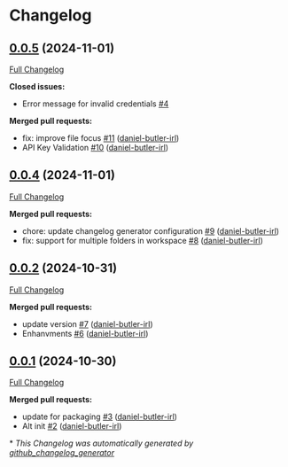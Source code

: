 # Changelog

## [0.0.5](https://github.com/daniel-butler-irl/VS_Code_Catalog_Json_Editor/tree/0.0.5) (2024-11-01)

[Full Changelog](https://github.com/daniel-butler-irl/VS_Code_Catalog_Json_Editor/compare/0.0.4...0.0.5)

**Closed issues:**

- Error message for invalid credentials [\#4](https://github.com/daniel-butler-irl/VS_Code_Catalog_Json_Editor/issues/4)

**Merged pull requests:**

- fix: improve file focus [\#11](https://github.com/daniel-butler-irl/VS_Code_Catalog_Json_Editor/pull/11) ([daniel-butler-irl](https://github.com/daniel-butler-irl))
- API Key Validation [\#10](https://github.com/daniel-butler-irl/VS_Code_Catalog_Json_Editor/pull/10) ([daniel-butler-irl](https://github.com/daniel-butler-irl))

## [0.0.4](https://github.com/daniel-butler-irl/VS_Code_Catalog_Json_Editor/tree/0.0.4) (2024-11-01)

[Full Changelog](https://github.com/daniel-butler-irl/VS_Code_Catalog_Json_Editor/compare/0.0.2...0.0.4)

**Merged pull requests:**

- chore: update changelog generator configuration [\#9](https://github.com/daniel-butler-irl/VS_Code_Catalog_Json_Editor/pull/9) ([daniel-butler-irl](https://github.com/daniel-butler-irl))
- fix: support for multiple folders in workspace [\#8](https://github.com/daniel-butler-irl/VS_Code_Catalog_Json_Editor/pull/8) ([daniel-butler-irl](https://github.com/daniel-butler-irl))

## [0.0.2](https://github.com/daniel-butler-irl/VS_Code_Catalog_Json_Editor/tree/0.0.2) (2024-10-31)

[Full Changelog](https://github.com/daniel-butler-irl/VS_Code_Catalog_Json_Editor/compare/0.0.1...0.0.2)

**Merged pull requests:**

- update version [\#7](https://github.com/daniel-butler-irl/VS_Code_Catalog_Json_Editor/pull/7) ([daniel-butler-irl](https://github.com/daniel-butler-irl))
- Enhanvments [\#6](https://github.com/daniel-butler-irl/VS_Code_Catalog_Json_Editor/pull/6) ([daniel-butler-irl](https://github.com/daniel-butler-irl))

## [0.0.1](https://github.com/daniel-butler-irl/VS_Code_Catalog_Json_Editor/tree/0.0.1) (2024-10-30)

[Full Changelog](https://github.com/daniel-butler-irl/VS_Code_Catalog_Json_Editor/compare/869402afec523e8b38f900e7b5e100ac9cdecd06...0.0.1)

**Merged pull requests:**

- update for packaging [\#3](https://github.com/daniel-butler-irl/VS_Code_Catalog_Json_Editor/pull/3) ([daniel-butler-irl](https://github.com/daniel-butler-irl))
- Alt init [\#2](https://github.com/daniel-butler-irl/VS_Code_Catalog_Json_Editor/pull/2) ([daniel-butler-irl](https://github.com/daniel-butler-irl))



\* *This Changelog was automatically generated by [github_changelog_generator](https://github.com/github-changelog-generator/github-changelog-generator)*
